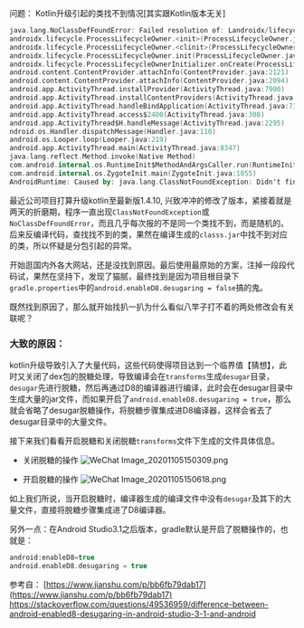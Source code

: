 
问题： Kotlin升级引起的类找不到情况[其实跟Kotlin版本无关]


```kotlin
java.lang.NoClassDefFoundError: Failed resolution of: Landroidx/lifecycle/LifecycleRegistry;
androidx.lifecycle.ProcessLifecycleOwner.<init>(ProcessLifecycleOwner.java:62)
androidx.lifecycle.ProcessLifecycleOwner.<clinit>(ProcessLifecycleOwner.java:89)
androidx.lifecycle.ProcessLifecycleOwner.init(ProcessLifecycleOwner.java:103)
androidx.lifecycle.ProcessLifecycleOwnerInitializer.onCreate(ProcessLifecycleOwnerInitializer.java:38)
android.content.ContentProvider.attachInfo(ContentProvider.java:2121)
android.content.ContentProvider.attachInfo(ContentProvider.java:2094)
android.app.ActivityThread.installProvider(ActivityThread.java:7900)
android.app.ActivityThread.installContentProviders(ActivityThread.java:7441)
android.app.ActivityThread.handleBindApplication(ActivityThread.java:7334)
android.app.ActivityThread.access$2400(ActivityThread.java:308)
android.app.ActivityThread$H.handleMessage(ActivityThread.java:2295)
ndroid.os.Handler.dispatchMessage(Handler.java:110)
android.os.Looper.loop(Looper.java:219)
android.app.ActivityThread.main(ActivityThread.java:8347)
java.lang.reflect.Method.invoke(Native Method)
com.android.internal.os.RuntimeInit$MethodAndArgsCaller.run(RuntimeInit.java:513)
com.android.internal.os.ZygoteInit.main(ZygoteInit.java:1055)
AndroidRuntime: Caused by: java.lang.ClassNotFoundException: Didn't find class "androidx.lifecycle.LifecycleRegistry" on path: DexPathList[[dex file "InMemoryDexFile[cookie=[0, 3991625136]]", zip file "/data/app/com.secoo-4gTkhUPR4gWOZn_7R-7U9A==/base.apk"],nativeLibraryDirectories=[/data/app/com.secoo-4gTkhUPR4gWOZn_7R-7U9A==/lib/arm, /data/app/com.secoo-4gTkhUPR4gWOZn_7R-7U9A==/base.apk!/lib/armeabi-v7a, /system/lib, /hw_product/lib]]

```

最近公司项目打算升级kotlin至最新版1.4.10, 兴致冲冲的修改了版本，紧接着就是两天的折磨期，程序一直出现`ClassNotFoundException`或`NoClassDefFoundError`，而且几乎每次报的不是同一个类找不到，而是随机的。后来反编译代码，查找找不到的类，果然在编译生成的`classs.jar`中找不到对应的类，所以怀疑是分包引起的异常。

开始逛国内外各大网站，还是没找到原因。最后使用最原始的方案，注掉一段段代码试，果然在坚持下，发现了猫腻，最终找到是因为项目根目录下`gradle.properties`中的`android.enableD8.desugaring = false`搞的鬼。

既然找到原因了，那么就开始找扒一扒为什么看似八竿子打不着的两处修改会有关联呢？

### 大致的原因：
kotlin升级导致引入了大量代码，这些代码使得项目达到一个临界值【猜想】，此时又关闭了dex包的脱糖处理，导致编译会在`transforms`生成`desugar`目录，`desugar`先进行脱糖，然后再通过D8的编译器进行编译，此时会在desugar目录中生成大量的jar文件，而如果开启了`android.enableD8.desugaring = true`，那么就会省略了desugar脱糖操作，将脱糖步骤集成进D8编译器，这样会省去了desugar目录中的大量文件。

接下来我们看看开启脱糖和关闭脱糖`transforms`文件下生成的文件具体信息。
* 关闭脱糖的操作
![WeChat Image_20201105150309.png](https://upload-images.jianshu.io/upload_images/18406403-5e8e01b5936db800.png?imageMogr2/auto-orient/strip%7CimageView2/2/w/1240)

* 开启脱糖的操作
![WeChat Image_20201105150618.png](https://upload-images.jianshu.io/upload_images/18406403-df49e1a2e24d7da3.png?imageMogr2/auto-orient/strip%7CimageView2/2/w/1240)

如上我们所说，当开启脱糖时，编译器生成的编译文件中没有`desugar`及其下的大量文件，直接将脱糖步骤集成进了D8编译器。

另外一点：在Android Studio3.1之后版本，gradle默认是开启了脱糖操作的，也就是：
```kotlin
android:enableD8=true
android.enableD8.desugaring = true
```
参考自：
[https://www.jianshu.com/p/bb6fb79dab17](https://www.jianshu.com/p/bb6fb79dab17)
https://stackoverflow.com/questions/49536959/difference-between-android-enabled8-desugaring-in-android-studio-3-1-and-android